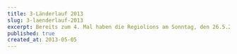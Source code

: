 ```yaml
---
title: 3-Länderlauf 2013
slug: 3-laenderlauf-2013
excerpt: Bereits zum 4. Mal haben die Regiolions am Sonntag, den 26.5.2013 das Patronat über den 3Länderlauf übernommen. Mit dem Erlös dieser Benefizveranstaltung wurde ein Ferienlager für Kinder aus allen 3 Ländern im August 2013 in Zusammenarbeit mit dem Leo Club Weil am Rhein organisiert.
published: true
created_at: 2013-05-05
---
```

